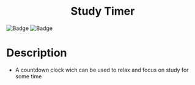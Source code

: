 <h1 align="center"> Study Timer </h1>

![Badge](https://img.shields.io/badge/Vue.js-35495E?style=for-the-badge&logo=vue.js&logoColor=4FC08D)
![Badge](https://img.shields.io/badge/JavaScript-F7DF1E?style=for-the-badge&logo=javascript&logoColor=black)

# Description
- A countdown clock wich can be used to relax and focus on study for some time


